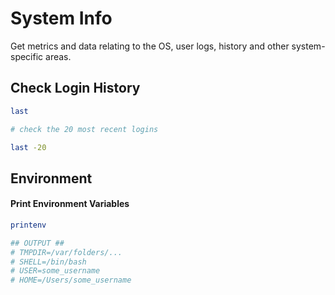 # System Info
Get metrics and data relating to the OS, user logs, history and other system-specific areas.

## Check Login History
```bash
last

# check the 20 most recent logins

last -20
```

## Environment

#### Print Environment Variables
```bash
printenv

## OUTPUT ##
# TMPDIR=/var/folders/...
# SHELL=/bin/bash
# USER=some_username
# HOME=/Users/some_username
```
